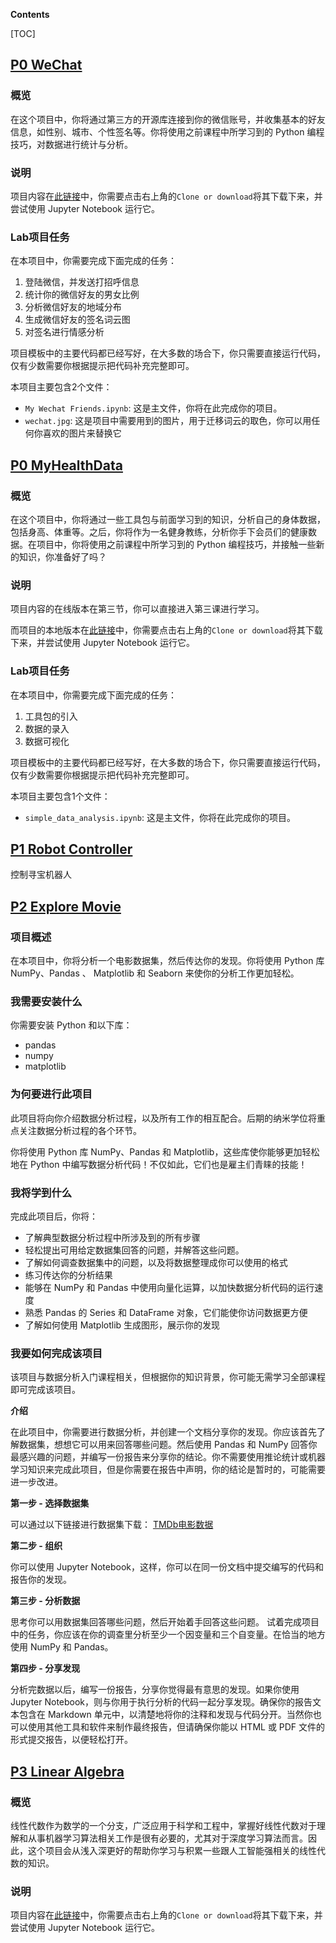 **Contents**

[TOC]

## [P0 WeChat](./P0_WeChat)

### 概览

在这个项目中，你将通过第三方的开源库连接到你的微信账号，并收集基本的好友信息，如性别、城市、个性签名等。你将使用之前课程中所学习到的 Python 编程技巧，对数据进行统计与分析。

### 说明

项目内容在[此链接](https://github.com/udacity/AIPND-cn-trial)中，你需要点击右上角的`Clone or download`将其下载下来，并尝试使用 Jupyter Notebook 运行它。

### Lab项目任务

在本项目中，你需要完成下面完成的任务：

1. 登陆微信，并发送打招呼信息
2. 统计你的微信好友的男女比例
3. 分析微信好友的地域分布
4. 生成微信好友的签名词云图
5. 对签名进行情感分析

项目模板中的主要代码都已经写好，在大多数的场合下，你只需要直接运行代码，仅有少数需要你根据提示把代码补充完整即可。

本项目主要包含2个文件：

- `My Wechat Friends.ipynb`: 这是主文件，你将在此完成你的项目。
- `wechat.jpg`: 这是项目中需要用到的图片，用于迁移词云的取色，你可以用任何你喜欢的图片来替换它

## [P0 MyHealthData](./P0_MyHealthData)

### 概览

在这个项目中，你将通过一些工具包与前面学习到的知识，分析自己的身体数据，包括身高、体重等。之后，你将作为一名健身教练，分析你手下会员们的健康数据。在项目中，你将使用之前课程中所学习到的 Python 编程技巧，并接触一些新的知识，你准备好了吗？

### 说明

项目内容的在线版本在第三节，你可以直接进入第三课进行学习。

而项目的本地版本在[此链接](https://github.com/udacity/MyHealthData-cn)中，你需要点击右上角的`Clone or download`将其下载下来，并尝试使用 Jupyter Notebook 运行它。

### Lab项目任务

在本项目中，你需要完成下面完成的任务：

1. 工具包的引入
2. 数据的录入
3. 数据可视化

项目模板中的主要代码都已经写好，在大多数的场合下，你只需要直接运行代码，仅有少数需要你根据提示把代码补充完整即可。

本项目主要包含1个文件：

- `simple_data_analysis.ipynb`: 这是主文件，你将在此完成你的项目。

## [P1 Robot Controller](./P1_Robot_Controller)

控制寻宝机器人

## [P2 Explore Movie](./P2_Explore_Movie_Dataset)

### 项目概述

在本项目中，你将分析一个电影数据集，然后传达你的发现。你将使用 Python 库 NumPy、Pandas 、 Matplotlib 和 Seaborn 来使你的分析工作更加轻松。

### 我需要安装什么

你需要安装 Python 和以下库：

- pandas
- numpy
- matplotlib

### 为何要进行此项目

此项目将向你介绍数据分析过程，以及所有工作的相互配合。后期的纳米学位将重点关注数据分析过程的各个环节。

你将使用 Python 库 NumPy、Pandas 和 Matplotlib，这些库使你能够更加轻松地在 Python 中编写数据分析代码！不仅如此，它们也是雇主们青睐的技能！

### 我将学到什么

完成此项目后，你将：

- 了解典型数据分析过程中所涉及到的所有步骤
- 轻松提出可用给定数据集回答的问题，并解答这些问题。
- 了解如何调查数据集中的问题，以及将数据整理成你可以使用的格式
- 练习传达你的分析结果
- 能够在 NumPy 和 Pandas 中使用向量化运算，以加快数据分析代码的运行速度
- 熟悉 Pandas 的 Series 和 DataFrame 对象，它们能使你访问数据更方便
- 了解如何使用 Matplotlib 生成图形，展示你的发现

### 我要如何完成该项目

该项目与数据分析入门课程相关，但根据你的知识背景，你可能无需学习全部课程即可完成该项目。

**介绍**

在此项目中，你需要进行数据分析，并创建一个文档分享你的发现。你应该首先了解数据集，想想它可以用来回答哪些问题。然后使用 Pandas 和 NumPy 回答你最感兴趣的问题，并编写一份报告来分享你的结论。你不需要使用推论统计或机器学习知识来完成此项目，但是你需要在报告中声明，你的结论是暂时的，可能需要进一步改进。

**第一步 - 选择数据集**

可以通过以下链接进行数据集下载： [TMDb电影数据](https://s3.cn-north-1.amazonaws.com.cn/static-documents/nd101/explore+dataset/tmdb-movies.csv)

**第二步 - 组织**

你可以使用 Jupyter Notebook，这样，你可以在同一份文档中提交编写的代码和报告你的发现。

**第三步 - 分析数据**

思考你可以用数据集回答哪些问题，然后开始着手回答这些问题。 试着完成项目中的任务，你应该在你的调查里分析至少一个因变量和三个自变量。在恰当的地方使用 NumPy 和 Pandas。

**第四步 - 分享发现**

分析完数据以后，编写一份报告，分享你觉得最有意思的发现。如果你使用 Jupyter Notebook，则与你用于执行分析的代码一起分享发现。确保你的报告文本包含在 Markdown 单元中，以清楚地将你的注释和发现与代码分开。当然你也可以使用其他工具和软件来制作最终报告，但请确保你能以 HTML 或 PDF 文件的形式提交报告，以便轻松打开。

## [P3 Linear Algebra](./P3_LinearAlgebra)

### 概览

线性代数作为数学的一个分支，广泛应用于科学和工程中，掌握好线性代数对于理解和从事机器学习算法相关工作是很有必要的，尤其对于深度学习算法而言。因此，这个项目会从浅入深更好的帮助你学习与积累一些跟人工智能强相关的线性代数的知识。

### 说明

项目内容在[此链接](https://github.com/udacity/Linear-Algebra-cn)中，你需要点击右上角的`Clone or download`将其下载下来，并尝试使用 Jupyter Notebook 运行它。